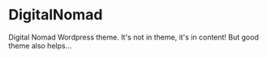 # DigitalNomad
Digital Nomad Wordpress theme. It's not in theme, it's in content! But good theme also helps...
